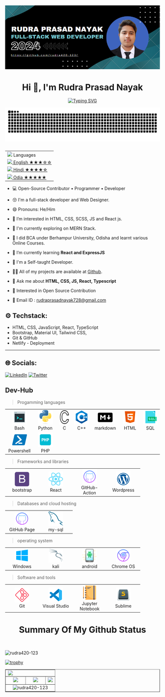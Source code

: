 ![logo](https://github.com/rudra420-123/rudra420-123/blob/main/Banner.png)

<h1 align="center">Hi 👋, I'm Rudra Prasad Nayak</h1>

<p align="center"><a href="https://git.io/typing-svg"><img src="https://readme-typing-svg.demolab.com?font=Fira+Code&pause=1000&color=4D61AA&width=435&lines=Eat+-+Sleep+-+Code+-+Repeat" alt="Typing SVG" /></a></p>

![Example SVG](dots.svg)

<table align="right">
    <tbody><tr><td><a target="_blank" rel="noopener noreferrer" href="https://github.com/milaan9/milaan9/blob/main/3898082.svg"><img src="https://github.com/milaan9/milaan9/raw/main/3898082.svg" width="25" style="max-width: 100%;"></a> Languages</td></tr>
    <tr><td><a href="/milaan9/milaan9/blob/main/README.md"><img src="https://github.com/milaan9/milaan9/raw/main/197484.svg" height="15" style="max-width: 100%;"> English ★★★☆☆</a></td></tr>
    <tr><td><a href="/milaan9/milaan9/blob/main/README_pt.md"><img src="https://github.com/milaan9/milaan9/raw/main/3909444.svg" height="15" style="max-width: 100%;"> Hindi ★★★★☆</a></td></tr>
    <tr><td><a href="/milaan9/milaan9/blob/main/README_pt.md"><img src="https://github.com/milaan9/milaan9/raw/main/3909444.svg" height="15" style="max-width: 100%;"> Odia ★★★★★</a></td></tr>
</tbody></table>

- 💻 Open-Source Contributor • Programmer • Developer

- 😚 I'm a full-stack developer and Web Designer.
- 😄 Pronouns: He/Him
- 👀 I’m interested in HTML, CSS, SCSS, JS and React js.
- 🌱 I'm currently exploring on MERN Stack.
- 🌱 I did BCA under Berhampur University, Odisha and learnt various Online Courses.
- 🌱 I’m currently learning **React and ExpressJS**
- 🧑 I'm a Self-taught Developer.
- 👨‍💻 All of my projects are available at [Github](https://github.com/rudra420-123/).
- 💬 Ask me about **HTML, CSS, JS, React, Typescript**
- 📖 Interested in Open Source Contribution
- 📧 Email ID : rudraprasadnayak728@gmail.com

## ⚙️ Techstack:

- HTML, CSS, JavaScript, React, TypeScript
- Bootstrap, Material UI, Tailwind CSS,
- Git & GitHub
- Netlify - Deployment

---

## 🌐 Socials:

[![LinkedIn](https://img.shields.io/badge/LinkedIn-0077B5?style=for-the-badge&logo=linkedin&logoColor=white)](https://www.linkedin.com/in/rudra420-123420/) [![Twitter](https://img.shields.io/badge/Twitter-1DA1F2?style=for-the-badge&logo=twitter&logoColor=white)](https://x.com/RudraPrasad728)

<h2 align="left" id="rudra420-123">Dev-Hub</h2>

> Progamming languages

<table>
  <tr>
    <td align="center" width="96">
      <a href="#">
        <img src="bash.png" width="48" height="48" alt="#" />
      </a>
      <br>Bash
    </td>
    <td align="center"width="96">
      <a href="#">
        <img src="python-original.svg" width="48" height="48" alt="Python" />
      </a>
      <br>Python
    </td>
    <td align="center" width="96">
      <a href="#">
        <img src="c.png" width="48" height="48" alt="c" />
      </a>
      <br>C
    </td>
    <td align="center" width="96">
      <a href="#">
        <img src="c++.png" width="48" height="48" alt="Jsonnet" />
      </a>
      <br>C++
    </td>
    <td align="center" width="96">
      <a href="#">
        <img src="m.png" width="48" height="48" alt="TypeScript" />
      </a>
      <br>markdown
    </td>
     <td align="center" width="96">
      <a href="#">
        <img src="html.png" width="48" height="48" alt="TypeScript" />
      </a>
      <br>HTML
    </td>
     <td align="center" width="96">
      <a href="#">
        <img src="sql.png" width="48" height="48" alt="TypeScript" />
      </a>
      <br>SQL
    </td>
  </tr>
  <tr>
    <td align="center" width="96">
      <a href="#">
        <img src="power.png" width="48" height="48" alt="TypeScript" />
      </a>
      <br>Powershell
    </td>
    <td align="center" width="96">
      <a href="#">
        <img src="php.png" width="48" height="48" alt="PHP" />
      </a>
      <br>PHP
    </td>
    </tr>
</table>

> Frameworks and libraries

<table>
  <tr>
    <td align="center" width="96">
      <a href="#">
        <img src="bootstrap-plain.svg" width="48" height="48" alt="Python" />
      </a>
      <br>bootstrap
    </td>
    <td align="center" width="96">
      <a href="#">
        <img src="react-original.svg" width="48" height="48" alt="react" />
      </a>
      <br>React
    </td>
    <td align="center" width="96">
      <a href="#">
        <img src="github.png" width="48" height="48" alt="TypeScript" />
      </a>
      <br>GitHub-Action
    </td>
     <td align="center" width="96">
      <a href="#">
        <img src="wordpress.png" width="48" height="48" alt="TypeScript" />
      </a>
      <br>Wordpress
    </td>
    </tr>
</table>

> Databases and cloud hosting

<table>
  <tr>
    <td align="center" width="96">
      <a href="#">
        <img src="github.png" width="48" height="48" alt="C#" />
      </a>
      <br>GitHub Page
    </td>
    <td align="center" width="96">
      <a href="#">
        <img src="mysql-original.svg" width="48" height="48" alt="Python" />
      </a>
      <br>my-sql
    </td>
    </tr>
</table>

> operating system

<table>
  <tr>
    <td align="center" width="96">
      <a href="#">
        <img src="windo.png" width="48" height="48" alt="C#" />
      </a>
      <br>Windows
    </td>
    <td align="center" width="96">
      <a href="#">
        <img src="kali.png" width="48" height="48" alt="TypeScript" />
      </a>
      <br>kali
    </td>
    <td align="center" width="96">
      <a href="#">
        <img src="ando.png" width="48" height="48" alt="TypeScript" />
      </a>
      <br>android
    </td>
    <td align="center" width="96">
      <a href="#">
        <img src="crom.png" width="48" height="48" alt="TypeScript" />
      </a>
      <br>Chrome OS
    </td>
    </tr>
</table>

> Software and tools

<table>
  <tr>
    <td align="center" width="96">
      <a href="#">
        <img src="git.png" width="48" height="48" alt="Git" />
      </a>
      <br>Git
    </td>
    <td align="center" width="96">
      <a href="#">
        <img src="vs.png" width="48" height="48" alt="TypeScript" />
      </a>
      <br>Visual Studio
    </td>
    <td align="center" width="96">
      <a href="#">
        <img src="jnote.png" width="48" height="48" alt="TypeScript" />
      </a>
      <br>Jupyter Notebook
    </td>
    <td align="center" width="96">
      <a href="#">
        <img src="sublime.png" width="48" height="48" alt="TypeScript" />
      </a>
      <br>Sublime
    </td>
    </tr>
</table>

<p align="center">
  <h1 align="center">Summary Of My Github Status</h1>
</p>
  
<br/>

<p align="left"> <img src="https://komarev.com/ghpvc/?username=rudra420-123&label=Profile%20views&color=0e75b6&style=flat" alt="rudra420-123" /> </p>

[![trophy](https://github-profile-trophy.vercel.app/?username=rudra420-123&theme=onedark)](https://github.com/ryo-ma/github-profile-trophy)

<table align="center" border="1">
<tr align="center">
<td colspan="3"><img align="left" src="https://github-readme-stats.vercel.app/api?username=rudra420-123&theme=tokyonight&show_icons=true" /></td>
</tr>
<tr align="center">
<td><img src="https://github-readme-stats.vercel.app/api/top-langs/?username=rudra420-123&theme=tokyonight&show_icons=true" /></td>
<td><img src="https://github-profile-summary-cards.vercel.app/api/cards/repos-per-language?username=rudra420-123&theme=github_dark" /></td>
<td colspan="3"><img src="https://github-profile-summary-cards.vercel.app/api/cards/most-commit-language?username=rudra420-123&theme=github_dark"/></td>
</tr>
<tr align="center">
<td colspan="3"><img src="https://github-readme-streak-stats.herokuapp.com/?user=rudra420-123&" alt="rudra420-123" /></td>
</tr>
</table>
